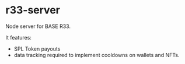# r33-server

Node server for BASE R33.

It features: 

- SPL Token payouts 
- data tracking required to implement cooldowns on wallets and NFTs.

